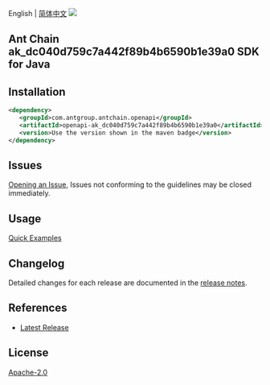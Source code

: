 English | [简体中文](README-CN.md)
![](https://aliyunsdk-pages.alicdn.com/icons/AlibabaCloud.svg)

## Ant Chain ak_dc040d759c7a442f89b4b6590b1e39a0 SDK for Java

## Installation

```xml
<dependency>
   <groupId>com.antgroup.antchain.openapi</groupId>
   <artifactId>openapi-ak_dc040d759c7a442f89b4b6590b1e39a0</artifactId>
   <version>Use the version shown in the maven badge</version>
</dependency>
```

## Issues
[Opening an Issue](https://github.com/alipay/antchain-openapi-prod-sdk/issues/new), Issues not conforming to the guidelines may be closed immediately.

## Usage
[Quick Examples](https://github.com/alipay/antchain-openapi-prod-sdk/blob/master/docs/0-Examples-EN.md#quick-examples)

## Changelog
Detailed changes for each release are documented in the [release notes](./ChangeLog.txt).

## References
* [Latest Release](https://github.com/alipay/antchain-openapi-prod-sdk/)

## License
[Apache-2.0](http://www.apache.org/licenses/LICENSE-2.0)
